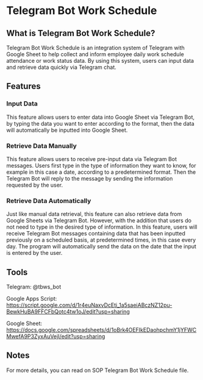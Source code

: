 # Telegram Bot Work Schedule
## What is Telegram Bot Work Schedule?
Telegram Bot Work Schedule is an integration system of Telegram with Google Sheet to help collect and inform employee daily work schedule attendance or work status data. By using this system, users can input data and retrieve data quickly via Telegram chat.

## Features
### Input Data
This feature allows users to enter data into Google Sheet via Telegram Bot, by typing the data you want to enter according to the format, then the data will automatically be inputted into Google Sheet.
### Retrieve Data Manually
This feature allows users to receive pre-input data via Telegram Bot messages. Users first type in the type of information they want to know, for example in this case a date, according to a predetermined format. Then the Telegram Bot will reply to the message by sending the information requested by the user.
### Retrieve Data Automatically
Just like manual data retrieval, this feature can also retrieve data from Google Sheets via Telegram Bot. However, with the addition that users do not need to type in the desired type of information. In this feature, users will receive Telegram Bot messages containing data that has been inputted previously on a scheduled basis, at predetermined times, in this case every day. The program will automatically send the data on the date that the input is entered by the user.

## Tools
Telegram:
@tbws_bot

Google Apps Script:
https://script.google.com/d/1r4euNaxvDcEti_1a5saeiABczNZ12pu-BewkHuBA9FFCFbQotc4tw1oJ/edit?usp=sharing

Google Sheet:
https://docs.google.com/spreadsheets/d/1oBrk4OEFIkEDaohpchmY1jYFWCMwefA9P3ZyxAuVejI/edit?usp=sharing

## Notes
For more details, you can read on SOP Telegram Bot Work Schedule file.
